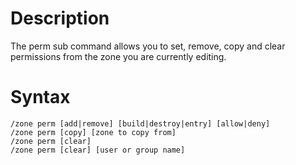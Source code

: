 # Description #
The perm sub command allows you to set, remove, copy and clear permissions from the zone you are currently editing.

# Syntax #
```
/zone perm [add|remove] [build|destroy|entry] [allow|deny]
/zone perm [copy] [zone to copy from]
/zone perm [clear]
/zone perm [clear] [user or group name]
```